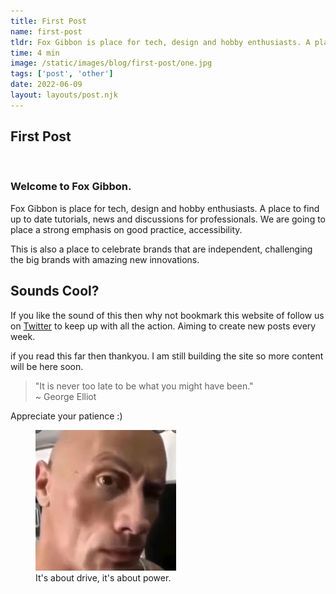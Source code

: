```yaml
---
title: First Post
name: first-post
tldr: Fox Gibbon is place for tech, design and hobby enthusiasts. A place to find up to date tutorials, news and discussions for professionals. We are going to place a strong emphasis on good practice, accessibility. This is also a place to celebrate brands that are independent, challenging the big brands with amazing new innovations.
time: 4 min
image: /static/images/blog/first-post/one.jpg
tags: ['post', 'other']
date: 2022-06-09
layout: layouts/post.njk
---
```


## First Post

<br>

### Welcome to Fox Gibbon.

Fox Gibbon is place for tech, design and hobby enthusiasts. A place to find up to date tutorials, news and discussions for professionals. We are going to place a strong emphasis on good practice, accessibility.

This is also a place to celebrate brands that are independent, challenging the big brands with amazing new innovations.

## Sounds Cool?

If you like the sound of this then why not bookmark this website of follow us on [Twitter](https://twitter.com/FoxGibbon") to keep up with all the action. Aiming to create new posts every week.

if you read this far then thankyou. I am still building the site so more content will be here soon.

> "It is never too late to be what you might have been." <br><span>~ George Elliot</span>

Appreciate your patience :)

<figure>
	<img class="case-img" src="/static/images/blog/first-post/rock.jpg" alt="The rock face meme">
	<figcaption>It's about drive, it's about power.</figcaption>
</figure>

